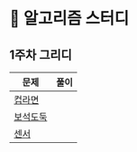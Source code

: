 # 📍 알고리즘 스터디 
## 1주차 그리디 
| 문제  | 풀이 |
| --- | --- |
| [컵라면](https://www.acmicpc.net/problem/1781) |  |
| [보석도둑](https://www.acmicpc.net/problem/1202) |  |
| [센서](https://www.acmicpc.net/problem/2212) |  |
